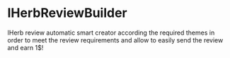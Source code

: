 # IHerbReviewBuilder
IHerb review automatic smart creator according the required themes in order to meet the review requirements and allow to easily send the review and earn 1$!

